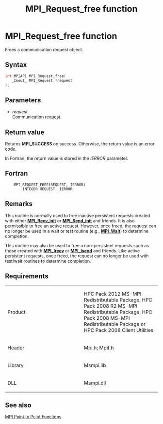 ﻿---
title: MPI_Request_free function
TOCTitle: MPI_Request_free function
ms:assetid: f89b1d2f-52c1-48e4-8e59-ba7c3f361706
ms:mtpsurl: https://msdn.microsoft.com/en-us/library/Dn473460(v=VS.85)
ms:contentKeyID: 59360995
ms.date: 03/28/2018
mtps_version: v=VS.85
f1_keywords:
- MPI_REQUEST_FREE
- mpif/MPI_Request_free
- mpi/MPI_REQUEST_FREE
dev_langs:
- C++
- C
---

# MPI\_Request\_free function

Frees a communication request object.

## Syntax

``` c++
int MPIAPI MPI_Request_free(
   _Inout_ MPI_Request *request
);
```

## Parameters

  - *request*  
    Communication request.

## Return value

Returns **MPI\_SUCCESS** on success. Otherwise, the return value is an error code.

In Fortran, the return value is stored in the *IERROR* parameter.

## Fortran

``` FORTRAN
    MPI_REQUEST_FREE(REQUEST, IERROR)
        INTEGER REQUEST, IERROR
```

## Remarks

This routine is normally used to free inactive persistent requests created with either [**MPI\_Recv\_init**](mpi-recv-init-function.md) or [**MPI\_Send\_init**](mpi-send-init-function.md) and friends.  It is also permissible to free an active request.  However, once freed, the request can no longer be used in a wait or test routine (e.g., [**MPI\_Wait**](mpi-wait-function.md)) to determine completion.

This routine may also be used to free a non-persistent requests such as those created with [**MPI\_Irecv**](mpi-irecv-function.md) or [**MPI\_Isend**](mpi-isend-function.md) and friends.  Like active persistent requests, once freed, the request can no longer be used with test/wait routines to determine completion.

## Requirements

<table>
<colgroup>
<col style="width: 50%" />
<col style="width: 50%" />
</colgroup>
<tbody>
<tr class="odd">
<td><p>Product</p></td>
<td><p>HPC Pack 2012 MS-MPI Redistributable Package, HPC Pack 2008 R2 MS-MPI Redistributable Package, HPC Pack 2008 MS-MPI Redistributable Package or HPC Pack 2008 Client Utilities</p></td>
</tr>
<tr class="even">
<td><p>Header</p></td>
<td>Mpi.h;
Mpif.h</td>
</tr>
<tr class="odd">
<td><p>Library</p></td>
<td>Msmpi.lib</td>
</tr>
<tr class="even">
<td><p>DLL</p></td>
<td>Msmpi.dll</td>
</tr>
</tbody>
</table>


## See also

[MPI Point to Point Functions](mpi-point-to-point-functions.md)

